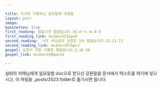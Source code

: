 ```yaml
---

title: 지극히 거룩하신 삼위일체 대축일
layout: post 
image:  
bonstetten: true
first_reading: 탈출기의 말씀입니다.34,4ㄱㄷ-6.8-9
first_reading_link: m=2&n=151&p=8
second_reading:  사도 바오로의 코린토 2서 말씀입니다.13,11-13
second_reading_link: m=2&n=167&p=3
gospel: 요한이 전한 거룩한 복음입니다.3,16-18
gospel_link: m=2&n=150&p=14

---
```



실비아 자매님에게 일요일밤 doc으로 받으신
강론말씀 문서에서
텍스트를 여기에 넣으시고,
이 파일을 _posts/2023 folder로 옮기시면 됩니다.
